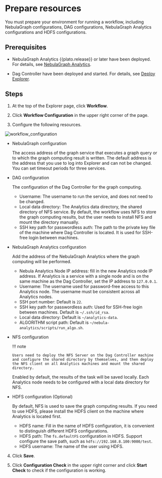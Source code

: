 # Prepare resources

You must prepare your environment for running a workflow, including NebulaGraph configurations, DAG configurations, NebulaGraph Analytics configurations and HDFS configurations.

## Prerequisites

- NebulaGraph Analytics {{plato.release}} or later have been deployed. For details, see [NebulaGraph Analytics](../..//graph-computing/nebula-analytics.md).

- Dag Controller have been deployed and started. For details, see [Deploy Explorer](../deploy-connect/ex-ug-deploy.md).

## Steps

1. At the top of the Explorer page, click **Workflow**.

2. Click **Workflow Configuration** in the upper right corner of the page.

3. Configure the following resources.

  ![workflow_configuration](https://docs-cdn.nebula-graph.com.cn/figures/workflow_configuration_230424_en.png)

  - NebulaGraph configuration

    The access address of the graph service that executes a graph query or to which the graph computing result is written. The default address is the address that you use to log into Explorer and can not be changed. You can set timeout periods for three services.

  - DAG configuration

    The configuration of the Dag Controller for the graph computing.

    - Username: The username to run the service, and does not need to be changed.
    - Local data directory: The Analytics data directory, the shared directory of NFS service. By default, the workflow uses NFS to store the graph computing results, but the user needs to install NFS and mount the directory manually.
    - SSH key path for passwordless auth: The path to the private key file of the machine where Dag Controller is located. It is used for SSH-free login between machines.

  - NebulaGraph Analytics configuration

    Add the address of the NebulaGraph Analytics where the graph computing will be performed.

    - Nebula Analytics Node IP address: fill in the new Analytics node IP address. If Analytics is a service with a single node and is on the same machine as the Dag Controller, set the IP address to `127.0.0.1`.
    - Username: The username used for password-free access to this Analytics node. The username must be consistent across all Analytics nodes.
    - SSH port number: Default is `22`.
    - SSH key path for passwordless auth: Used for SSH-free login between machines. Default is `~/.ssh/id_rsa`.
    - Local data directory: Default is `~/analytics-data`.
    - ALGORITHM script path: Default is `~/nebula-analytics/scripts/run_algo.sh`.

  - NFS configuration

    !!! note

        Users need to deploy the NFS Server on the Dag Controller machine and configure the shared directory by themselves, and then deploy the NFS client on all Analytics machines and mount the shared directory.

    Enabled by default, the results of the task will be saved locally. Each Analytics node needs to be configured with a local data directory for NFS.

  - HDFS configuration (Optional)

    By default, NFS is used to save the graph computing results. If you need to use HDFS, please install the HDFS client on the machine where Analytics is located first.

    - HDFS name: Fill in the name of HDFS configuration, it is convenient to distinguish different HDFS configurations.
    - HDFS path: The `fs.defaultFS` configuration in HDFS. Support configure the save path, such as `hdfs://192.168.8.100:9000/test`.
    - HDFS username: The name of the user using HDFS.

4. Click **Save**.

5. Click **Configuration Check** in the upper right corner and click **Start Check** to check if the configuration is working.

